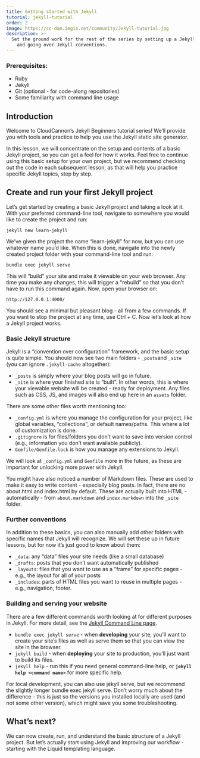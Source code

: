 ```yaml
---
title: Getting started with Jekyll
tutorial: jekyll-tutorial
order: 2
image: https://cc-dam.imgix.net/community/Jekyll-tutorial.jpg
description: >-
  Set the ground work for the rest of the series by setting up a Jekyll site
    and going over Jekyll conventions.
---
```

### Prerequisites:

* Ruby
* Jekyll
* Git (optional - for code-along repositories)
* Some familiarity with command line usage

## Introduction

Welcome to CloudCannon’s Jekyll Beginners tutorial series\! We’ll provide you with tools and practice to help you use the Jekyll static site generator.

In this lesson, we will concentrate on the setup and contents of a basic Jekyll project, so you can get a feel for how it works. Feel free to continue using this basic setup for your own project, but we recommend checking out the code in each subsequent lesson, as that will help you practice specific Jekyll topics, step by step.

## Create and run your first Jekyll project

Let’s get started by creating a basic Jekyll project and taking a look at it. With your preferred command-line tool, navigate to somewhere you would like to create the project and run:

`jekyll new learn-jekyll`

We’ve given the project the name “learn-jekyll” for now, but you can use whatever name you’d like. When this is done, navigate into the newly created project folder with your command-line tool and run:

`bundle exec jekyll serve`

This will “build” your site and make it viewable on your web browser. Any time you make any changes, this will trigger a “rebuild” so that you don’t have to run this command again. Now, open your browser on:

`http://127.0.0.1:4000/`

You should see a minimal but pleasant blog - all from a few commands. If you want to stop the project at any time, use Ctrl + C. Now let’s look at how a Jekyll project works.

### Basic Jekyll structure

Jekyll is a “convention over configuration” framework, and the basic setup is quite simple. You should now see two main folders - `_posts`and `_site` (you can ignore `.jekyll-cache` altogether):

* `_posts` is simply where your blog posts will go in future.
* `_site` is where your finished site is “built”. In other words, this is where your viewable website will be created - ready for deployment. Any files such as CSS, JS, and images will also end up here in an `assets` folder.

There are some other files worth mentioning too:

* `_config.yml` is where you manage the configuration for your project, like global variables, “collections”, or default names/paths. This where a lot of customization is done.
* `.gitignore` is for files/folders you don’t want to save into version control (e.g., information you don’t want available publicly).
* `Gemfile/Gemfile.lock` is how you manage any extensions to Jekyll.

We will look at `_config.yml` and `Gemfile` more in the future, as these are important for unlocking more power with Jekyll.

You might have also noticed a number of Markdown files. These are used to make it easy to write content - especially blog posts. In fact, there are no about.html and index.html by default. These are actually built into HTML - automatically - from `about.markdown` and `index.markdown`&nbsp;into the `_site` folder.

### Further conventions

In addition to these basics, you can also manually add other folders with specific names that Jekyll will recognize. We will set these up in future lessons, but for now it’s just good to know about them:

* `_data`\: any “data” files your site needs (like a small database)
* `_drafts`\: posts that you don’t want automatically published
* `_layouts`\: files that you want to use as a “frame” for specific pages - e.g., the layout for all of your posts
* `_includes`\: parts of HTML files you want to reuse in multiple pages - e.g., navigation, footer.

### Building and serving your website

There are a few different commands worth looking at for different purposes in Jekyll. For more detail, see the [Jekyll Command Line page](https://jekyllrb.com/docs/usage/).

* `bundle exec jekyll serve` - when **developing** your site, you’ll want to create your site’s files as well as serve them so that you can view the site in the browser.
* `jekyll build` - when **deploying** your site to production, you’ll just want to build its files.
* `jekyll help` - run this if you need general command-line help, or **`jekyll help <command name>`** for more specific help.

For local development, you can also use jekyll serve, but we recommend the slightly longer bundle exec jekyll serve. Don’t worry much about the difference - this is just so the versions you installed locally are used (and not some other version), which might save you some troubleshooting.


## What’s next?

We can now create, run, and understand the basic structure of a Jekyll project. But let’s actually start using Jekyll and improving our workflow - starting with the Liquid templating language.


